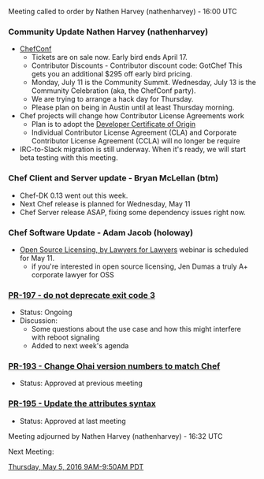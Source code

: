Meeting called to order by Nathen Harvey (nathenharvey) - 16:00 UTC

### Community Update Nathen Harvey (nathenharvey)

* [ChefConf](https://chefconf.chef.io)
  * Tickets are on sale now.  Early bird ends April 17.
  * Contributor Discounts - Contributor discount code: GotChef This gets you an additional $295 off early bird pricing.
  * Monday, July 11 is the Community Summit.  Wednesday, July 13 is the Community Celebration (aka, the ChefConf party).
  * We are trying to arrange a hack day for Thursday.
  * Please plan on being in Austin until at least Thursday morning.
* Chef projects will change how Contributor License Agreements work
  * Plan is to adopt the [Developer Certificate of Origin](http://developercertificate.org/)
  * Individual Contributor License Agreement (CLA) and Corporate Contributor License Agreement (CCLA) will no longer be require
* IRC-to-Slack migration is still underway.  When it's ready, we will start beta testing with this meeting.

### Chef Client and Server update - Bryan McLellan (btm)

* Chef-DK 0.13 went out this week.
* Next Chef release is planned for Wednesday, May 11
* Chef Server release ASAP, fixing some dependency issues right now.

### Chef Software Update -  Adam Jacob (holoway)

* [Open Source Licensing, by Lawyers for Lawyers](https://www.chef.io/blog/event/webinar-open-source-licensing-by-lawyers-for-lawyers/) webinar is scheduled for May 11.  
  * if you're interested in open source licensing, Jen Dumas a truly A+ corporate lawyer for OSS

### [PR-197 - do not deprecate exit code 3](https://github.com/chef/chef-rfc/pull/197)

* Status:  Ongoing
* Discussion:
  * Some questions about the use case and how this might interfere with reboot signaling
  * Added to next week's agenda

### [PR-193 - Change Ohai version numbers to match Chef](https://github.com/chef/chef-rfc/pull/193)

* Status:  Approved at previous meeting

### [PR-195 - Update the attributes syntax](https://github.com/chef/chef-rfc/pull/195)

* Status:  Approved at last meeting


Meeting adjourned by Nathen Harvey (nathenharvey) - 16:32 UTC

Next Meeting:

[Thursday, May 5, 2016 9AM-9:50AM PDT](http://everytimezone.com/#2016-5-5,240,cn3)

